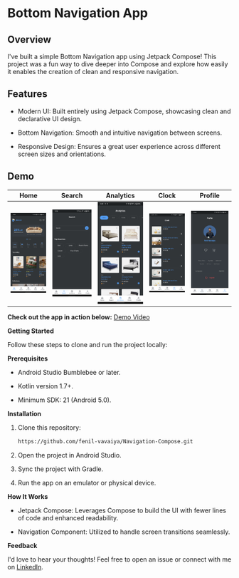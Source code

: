# Bottom Navigation App 

## Overview 

I've built a simple Bottom Navigation app using Jetpack Compose! This project was a fun way to dive deeper into Compose and explore how easily it enables the creation of clean and responsive navigation.

## Features 

- Modern UI: Built entirely using Jetpack Compose, showcasing clean and declarative UI design.

- Bottom Navigation: Smooth and intuitive navigation between screens.

- Responsive Design: Ensures a great user experience across different screen sizes and orientations.

## Demo 
| Home | Search | Analytics | Clock | Profile |
|---|---|---|---|---|
|<img src="app/src/main/assets/img.png" alt="Project Screenshot" width="400">|<img src="app/src/main/assets/img_1.png" alt="Project Screenshot" width="400">|<img src="app/src/main/assets/img_2.png" alt="Project Screenshot" width="400">|<img src="app/src/main/assets/img_3.png" alt="Project Screenshot" width="400">|<img src="app/src/main/assets/img_4.png" alt="Project Screenshot" width="400">|


**Check out the app in action below:**
[Demo Video](https://www.linkedin.com/feed/update/urn:li:activity:7287340908457447424/)


**Getting Started**

Follow these steps to clone and run the project locally:

**Prerequisites**

- Android Studio Bumblebee or later.

- Kotlin version 1.7+.

- Minimum SDK: 21 (Android 5.0).

**Installation**
1. Clone this repository:

   ```bash
   https://github.com/fenil-vavaiya/Navigation-Compose.git

2. Open the project in Android Studio.

3. Sync the project with Gradle.

4. Run the app on an emulator or physical device.

**How It Works**

- Jetpack Compose: Leverages Compose to build the UI with fewer lines of code and enhanced readability.

- Navigation Component: Utilized to handle screen transitions seamlessly.


**Feedback**

I'd love to hear your thoughts! Feel free to open an issue or connect with me on [LinkedIn](https://www.linkedin.com/in/fenil-vavaiya-225696259/ "Fenil Vavaiya").
